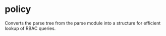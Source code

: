 policy
======

Converts the parse tree from the parse module into a structure for efficient
lookup of RBAC queries.
